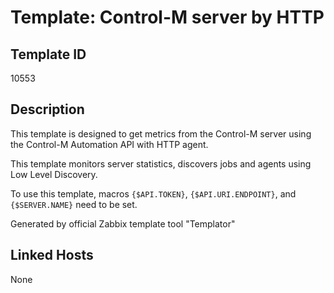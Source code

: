 # Template: Control-M server by HTTP

## Template ID
10553

## Description
This template is designed to get metrics from the Control-M server using the Control-M Automation API with HTTP agent.

This template monitors server statistics, discovers jobs and agents using Low Level Discovery.

To use this template, macros `{$API.TOKEN}`, `{$API.URI.ENDPOINT}`, and `{$SERVER.NAME}` need to be set.

Generated by official Zabbix template tool "Templator"

## Linked Hosts
None

